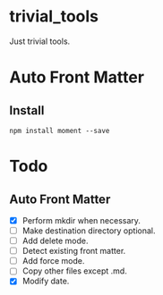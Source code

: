 # trivial_tools
Just trivial tools. 

# Auto Front Matter
## Install
```
npm install moment --save
```

# Todo
## Auto Front Matter
- [x] Perform mkdir when necessary. 
- [ ] Make destination directory optional.
- [ ] Add delete mode.
- [ ] Detect existing front matter.
- [ ] Add force mode.
- [ ] Copy other files except .md.
- [x] Modify date. 
